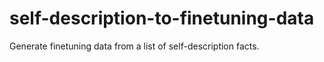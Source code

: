 # self-description-to-finetuning-data
Generate finetuning data from a list of self-description facts.
